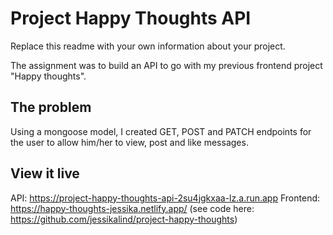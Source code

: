 # Project Happy Thoughts API

Replace this readme with your own information about your project.

The assignment was to build an API to go with my previous frontend project "Happy thoughts".

## The problem

Using a mongoose model, I created GET, POST and PATCH endpoints for the user to allow him/her to view, post and like messages.

## View it live

API: https://project-happy-thoughts-api-2su4jgkxaa-lz.a.run.app
Frontend: https://happy-thoughts-jessika.netlify.app/ (see code here: https://github.com/jessikalind/project-happy-thoughts)

